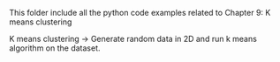 This folder include all the python code examples related to Chapter 9: K means clustering

K means clustering   ->  Generate random data in 2D and run k means algorithm on the dataset.
